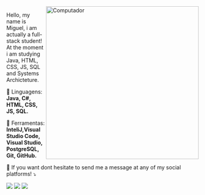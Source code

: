 <img src="https://raw.githubusercontent.com/MicaelliMedeiros/micaellimedeiros/master/image/computer-illustration.png" min-width="400px" max-width="400px" width="400px" align="right" alt="Computador">

<p align="left"> 
  Hello, my name is Miguel, i am actually a full-stack student!<br>
  At the moment i am studying Java, HTML, CSS, JS, SQL and Systems Archicteture.
</p>


<p align="left">
  🦄 Linguagens: <strong>Java, C#, HTML, CSS, JS, SQL.</strong>
</p>


<p align="left">
  💼 Ferramentas: <strong>InteliJ,Visual Studio Code, Visual Studio, PostgreSQL, Git, GitHub.</strong>
</p>


<p align="left">
  💌 If you want dont hesitate to send me a message at any of my social platforms! ⤵️
</p>


<p align="left">
  <a href="#" alt="Gmail">
  <img src="https://img.shields.io/badge/-Gmail-FF0000?style=flat-square&labelColor=FF0000&logo=gmail&logoColor=white&link=sszmrezende@gmail.com" /></a> <a href="#" alt="Linkedin">
  <img src="https://img.shields.io/badge/-Linkedin-0e76a8?style=flat-square&logo=Linkedin&logoColor=white&link=https://www.linkedin.com/in/miguelrezendecunha/" /></a> <a href="#" alt="Facebook">
  <img src="https://img.shields.io/badge/-Facebook-3b5998?style=flat-square&labelColor=3b5998&logo=facebook&logoColor=white&link=https://www.facebook.com/miguel.rezende.731/"/></a>

